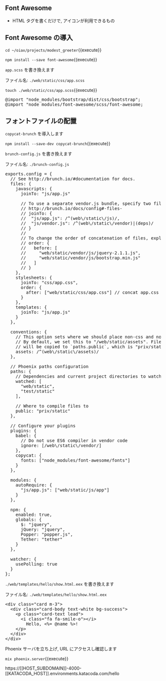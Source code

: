 ## Font Awesome

- HTML タグを書くだけで, アイコンが利用できるもの

## Font Awesome の導入

`cd ~/oiax/projects/modest_greeter`{{execute}}

`npm install --save font-awesome`{{execute}}

`app.scss` を書き換えます

ファイル名: `./web/static/css/app.scss`

`touch ./web/static/css/app.scss`{{execute}}

<pre class="file" data-filename="~/oiax/projects/modest_greeter/web/static/css/app.scss" data-target="replace">
@import "node_modules/bootstrap/dist/css/bootstrap";
@import "node_modules/font-awesome/scss/font-awesome;
</pre>

## フォントファイルの配置

`copycat-brunch` を導入します

`npm install --save-dev copycat-brunch`{{execute}}

`brunch-config.js` を書き換えます

ファイル名: `./brunch-config.js`

<pre class="file" data-filename="~/oiax/projects/modest_greeter/brunch-config.js" data-target="replace">
exports.config = {
  // See http://brunch.io/#documentation for docs.
  files: {
    javascripts: {
      joinTo: "js/app.js"

      // To use a separate vendor.js bundle, specify two files path
      // http://brunch.io/docs/config#-files-
      // joinTo: {
      //  "js/app.js": /^(web\/static\/js)/,
      //  "js/vendor.js": /^(web\/static\/vendor)|(deps)/
      // }
      //
      // To change the order of concatenation of files, explicitly mention here
      // order: {
      //   before: [
      //     "web/static/vendor/js/jquery-2.1.1.js",
      //     "web/static/vendor/js/bootstrap.min.js"
      //   ]
      // }
    },
    stylesheets: {
      joinTo: "css/app.css",
      order: {
        after: ["web/static/css/app.css"] // concat app.css last
      }
    },
    templates: {
      joinTo: "js/app.js"
    }
  },

  conventions: {
    // This option sets where we should place non-css and non-js assets in.
    // By default, we set this to "/web/static/assets". Files in this directory
    // will be copied to `paths.public`, which is "priv/static" by default.
    assets: /^(web\/static\/assets)/
  },

  // Phoenix paths configuration
  paths: {
    // Dependencies and current project directories to watch
    watched: [
      "web/static",
      "test/static"
    ],

    // Where to compile files to
    public: "priv/static"
  },

  // Configure your plugins
  plugins: {
    babel: {
      // Do not use ES6 compiler in vendor code
      ignore: [/web\/static\/vendor/]
    },
    copycat: {
      fonts: ["node_modules/font-awesome/fonts"]
    }
  },

  modules: {
    autoRequire: {
      "js/app.js": ["web/static/js/app"]
    }
  },

  npm: {
    enabled: true,
    globals: {
      $: "jquery",
      jQuery: "jquery",
      Popper: "popper.js",
      Tether: "tether"
    }
  },

  watcher: {
    usePolling: true
  }
};
</pre>

`./web/templates/hello/show.html.eex` を書き換えます

ファイル名: `./web/templates/hello/show.html.eex`

<pre class="file" data-filename="~/oiax/projects/modest_greeter/web/templates/hello/show.html.eex" data-target="replace">
&lt;div class="card m-3"&gt;
  &lt;div class="card-body text-white bg-success"&gt;
    &lt;p class="card-text lead"&gt;
      &lt;i class="fa fa-smile-o"&gt;&lt;/i&gt;
        Hello, &lt;%= @name %&gt;!
    &lt;/p&gt;
  &lt;/div&gt;
&lt;/div&gt;
</pre>

Phoenix サーバを立ち上げ, URL にアクセスし確認します

`mix phoenix.server`{{execute}}

https://[[HOST_SUBDOMAIN]]-4000-[[KATACODA_HOST]].environments.katacoda.com/hello
